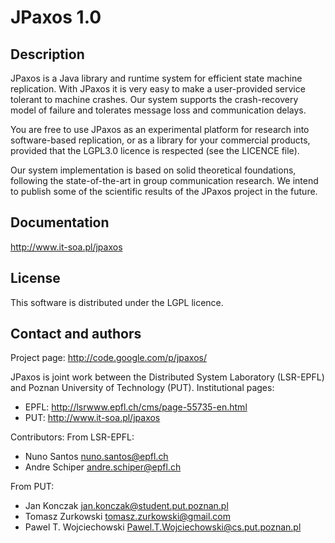 JPaxos 1.0
==========

Description
-----------

JPaxos is a Java library and runtime system for efficient state machine
replication. With JPaxos it is very easy to make a user-provided service
tolerant to machine crashes. Our system supports the crash-recovery model of
failure and tolerates message loss and communication delays.

You are free to use JPaxos as an experimental platform for research into
software-based replication, or as a library for your commercial products,
provided that the LGPL3.0 licence is respected (see the LICENCE file).

Our system implementation is based on solid theoretical foundations, following
the state-of-the-art in group communication research. We intend to publish some
of the scientific results of the JPaxos project in the future.


Documentation
-------------

http://www.it-soa.pl/jpaxos

License
-------

This software is distributed under the LGPL licence.

Contact and authors
-------------------

Project page: http://code.google.com/p/jpaxos/

JPaxos is joint work between the Distributed System Laboratory (LSR-EPFL)
and Poznan University of Technology (PUT).
Institutional pages:

* EPFL: http://lsrwww.epfl.ch/cms/page-55735-en.html
* PUT:  http://www.it-soa.pl/jpaxos

Contributors:
From LSR-EPFL:

* Nuno Santos     nuno.santos@epfl.ch
* Andre Schiper   andre.schiper@epfl.ch

From PUT:

* Jan Konczak              jan.konczak@student.put.poznan.pl
* Tomasz Zurkowski         tomasz.zurkowski@gmail.com
* Pawel T. Wojciechowski   Pawel.T.Wojciechowski@cs.put.poznan.pl
